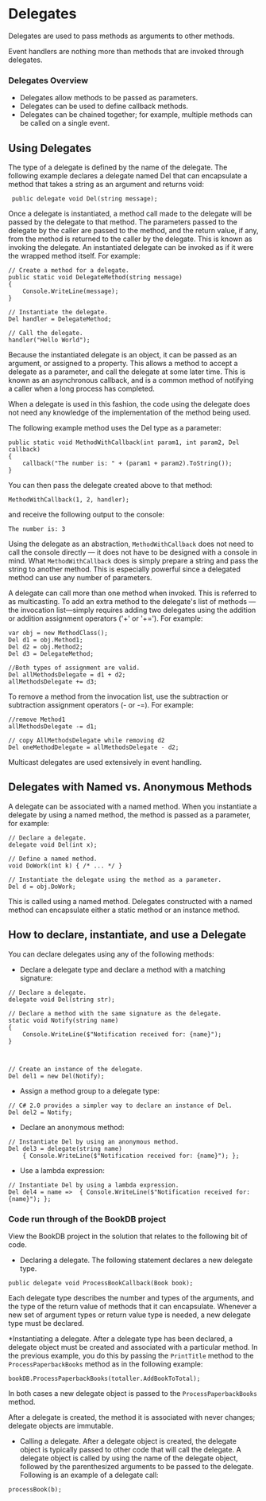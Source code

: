 # Delegates

Delegates are used to pass methods as arguments to other methods.

Event handlers are nothing more than methods that are invoked through delegates.

### Delegates Overview

* Delegates allow methods to be passed as parameters.
* Delegates can be used to define callback methods.
* Delegates can be chained together; for example, multiple methods can be called on a single event.


## Using Delegates

The type of a delegate is defined by the name of the delegate. The following example declares a delegate named Del that can encapsulate a method that takes a string as an argument and returns void:
```
 public delegate void Del(string message);
```

Once a delegate is instantiated, a method call made to the delegate will be passed by the delegate to that method.
The parameters passed to the delegate by the caller are passed to the method, and the return value, if any, from the method is returned to the caller by the delegate.
This is known as invoking the delegate. An instantiated delegate can be invoked as if it were the wrapped method itself. For example:
```
// Create a method for a delegate.
public static void DelegateMethod(string message)
{
    Console.WriteLine(message);
}
```

```
// Instantiate the delegate.
Del handler = DelegateMethod;

// Call the delegate.
handler("Hello World");
```

Because the instantiated delegate is an object, it can be passed as an argument, or assigned to a property.
This allows a method to accept a delegate as a parameter, and call the delegate at some later time.
This is known as an asynchronous callback, and is a common method of notifying a caller when a long process has completed.

When a delegate is used in this fashion, the code using the delegate does not need any knowledge of the implementation of the method being used. 

The following example method uses the Del type as a parameter:
```
public static void MethodWithCallback(int param1, int param2, Del callback)
{
    callback("The number is: " + (param1 + param2).ToString());
}
```
You can then pass the delegate created above to that method:
```
MethodWithCallback(1, 2, handler);
```
and receive the following output to the console:
```
The number is: 3
```

Using the delegate as an abstraction, ```MethodWithCallback``` does not need to call the console directly — it does not have to be designed with a console in mind. 
What ```MethodWithCallback``` does is simply prepare a string and pass the string to another method. 
This is especially powerful since a delegated method can use any number of parameters.


A delegate can call more than one method when invoked. 
This is referred to as multicasting. 
To add an extra method to the delegate's list of methods — the invocation list—simply requires adding two delegates using the addition or addition assignment operators ('+' or '+='). 
For example:
```
var obj = new MethodClass();
Del d1 = obj.Method1;
Del d2 = obj.Method2;
Del d3 = DelegateMethod;

//Both types of assignment are valid.
Del allMethodsDelegate = d1 + d2;
allMethodsDelegate += d3;
```

To remove a method from the invocation list, use the subtraction or subtraction assignment operators (- or -=). For example:
```
//remove Method1
allMethodsDelegate -= d1;

// copy AllMethodsDelegate while removing d2
Del oneMethodDelegate = allMethodsDelegate - d2;
```

Multicast delegates are used extensively in event handling. 


## Delegates with Named vs. Anonymous Methods

A delegate can be associated with a named method. When you instantiate a delegate by using a named method, the method is passed as a parameter, for example:
```
// Declare a delegate.
delegate void Del(int x);

// Define a named method.
void DoWork(int k) { /* ... */ }

// Instantiate the delegate using the method as a parameter.
Del d = obj.DoWork;
```
This is called using a named method. Delegates constructed with a named method can encapsulate either a static method or an instance method.


## How to declare, instantiate, and use a Delegate

You can declare delegates using any of the following methods:

* Declare a delegate type and declare a method with a matching signature:
```
// Declare a delegate.
delegate void Del(string str);

// Declare a method with the same signature as the delegate.
static void Notify(string name)
{
    Console.WriteLine($"Notification received for: {name}");
}



// Create an instance of the delegate.
Del del1 = new Del(Notify);
```

* Assign a method group to a delegate type:
```
// C# 2.0 provides a simpler way to declare an instance of Del.
Del del2 = Notify;
```

* Declare an anonymous method:
```
// Instantiate Del by using an anonymous method.
Del del3 = delegate(string name)
    { Console.WriteLine($"Notification received for: {name}"); };
```

* Use a lambda expression:
```
// Instantiate Del by using a lambda expression.
Del del4 = name =>  { Console.WriteLine($"Notification received for: {name}"); };
```


### Code run through of the BookDB project
View the BookDB project in the solution that relates to the following bit of code.


* Declaring a delegate.
The following statement declares a new delegate type.
```
public delegate void ProcessBookCallback(Book book);
```
Each delegate type describes the number and types of the arguments, and the type of the return value of methods that it can encapsulate. 
Whenever a new set of argument types or return value type is needed, a new delegate type must be declared.


*Instantiating a delegate.
After a delegate type has been declared, a delegate object must be created and associated with a particular method. 
In the previous example, you do this by passing the ```PrintTitle``` method to the ```ProcessPaperbackBooks``` method as in the following example:
```
bookDB.ProcessPaperbackBooks(totaller.AddBookToTotal);
```
In both cases a new delegate object is passed to the ```ProcessPaperbackBooks``` method.

After a delegate is created, the method it is associated with never changes; delegate objects are immutable.

* Calling a delegate.
After a delegate object is created, the delegate object is typically passed to other code that will call the delegate. 
A delegate object is called by using the name of the delegate object, followed by the parenthesized arguments to be passed to the delegate. 
Following is an example of a delegate call:
```
processBook(b);
```